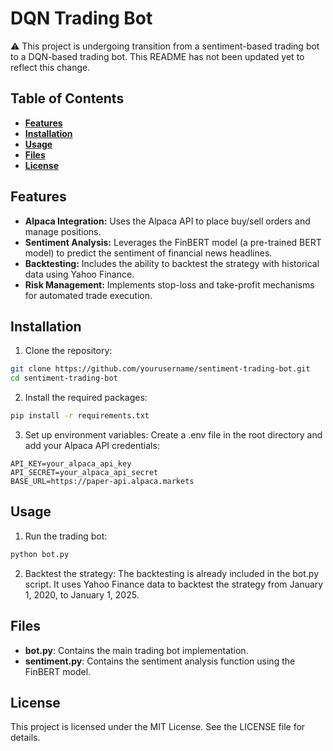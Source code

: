 # DQN Trading Bot
⚠️ This project is undergoing transition from a sentiment-based trading bot to a DQN-based trading bot. This README has not been updated yet to reflect this change.

## Table of Contents
- **[Features](#features)**
- **[Installation](#installation)**
- **[Usage](#usage)**
- **[Files](#files)**
- **[License](#license)**

## Features
- **Alpaca Integration:** Uses the Alpaca API to place buy/sell orders and manage positions.
- **Sentiment Analysis:** Leverages the FinBERT model (a pre-trained BERT model) to predict the sentiment of financial news headlines.
- **Backtesting:** Includes the ability to backtest the strategy with historical data using Yahoo Finance.
- **Risk Management:** Implements stop-loss and take-profit mechanisms for automated trade execution.

## Installation
1. Clone the repository:

``` bash
git clone https://github.com/yourusername/sentiment-trading-bot.git
cd sentiment-trading-bot
```

2. Install the required packages:

``` bash
pip install -r requirements.txt
```

3. Set up environment variables: Create a .env file in the root directory and add your Alpaca API credentials:

```
API_KEY=your_alpaca_api_key
API_SECRET=your_alpaca_api_secret
BASE_URL=https://paper-api.alpaca.markets
```

## Usage
1. Run the trading bot:
``` bash
python bot.py
```
2. Backtest the strategy: The backtesting is already included in the bot.py script. It uses Yahoo Finance data to backtest the strategy from January 1, 2020, to January 1, 2025.

## Files
- **bot.py**: Contains the main trading bot implementation.
- **sentiment.py**: Contains the sentiment analysis function using the FinBERT model.
  
## License
This project is licensed under the MIT License. See the LICENSE file for details.
